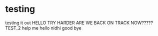 # testing
testing it out
HELLO
TRY HARDER
ARE WE BACK ON TRACK NOW?????
TEST_2
help me
hello nidhi
good bye
